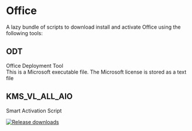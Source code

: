 # Office
A lazy bundle of scripts to download install and activate Office using the following tools:
## ODT
Office Deployment Tool  
This is a Microsoft executable file. The Microsoft license is stored as a text file
## KMS_VL_ALL_AIO
Smart Activation Script

[![Release downloads](https://img.shields.io/github/downloads/abbodi1406/KMS_VL_ALL_AIO/total.svg)](https://GitHub.com/abbodi1406/KMS_VL_ALL_AIO/releases/)
